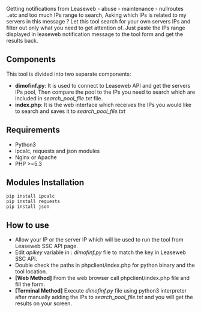Getting notifications from Leaseweb - abuse - maintenance - nullroutes ..etc and too much IPs range to search, Asking which IPs is related to my servers in this message ?
Let this tool search for your own servers IPs and filter out only what you need to get attention of.
Just paste the IPs range displayed in leaseweb notification message to the tool form and get the results back.

## Components
This tool is divided into two separate components: 
- **dimofinf.py**: It is used to connect to Leaseweb API and get the servers IPs pool, Then compare the pool to the IPs you need to search which are included in *search_pool_file.txt* file.
- **index.php**: It is the web interface which receives the IPs you would like to search and saves it to *search_pool_file.txt*

## Requirements
- Python3
- ipcalc, requests and json modules
- Nginx or Apache
- PHP >=5.3

## Modules Installation
```
pip install ipcalc
pip install requests
pip install json
```
## How to use
- Allow your IP or the server IP which will be used to run the tool from Leaseweb SSC API page.
- Edit *apikey* variable in : *dimofinf.py* file to match the key in Leaseweb SSC API.
- Double check the paths in phpclient/index.php for python binary and the tool location. 
- **[Web Method]** From the web browser call phpclient/index.php file and fill the form.
- **[Terminal Method]** Execute *dimofinf.py* file using python3 interpreter after manually adding the IPs to *search_pool_file.txt* and you will get the results on your screen.
